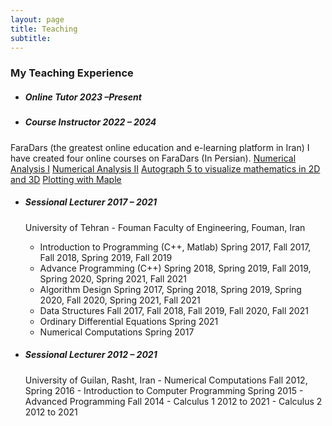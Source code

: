 ```yaml
---
layout: page
title: Teaching
subtitle: 
---
```



### My Teaching Experience

- ##### Online Tutor 											2023 –Present
- ##### Course Instructor 								  		2022 – 2024
FaraDars (the greatest online education and e-learning platform in Iran)
I have created four online courses on FaraDars (In Persian).
	[Numerical Analysis I](https://faradars.org/courses/numerical-analysis-part-i-fvmth129)
 	[Numerical Analysis II](https://faradars.org/courses/basics-of-numerical-analysis-second-part-fvmth132)
  	[Autograph 5 to visualize mathematics in 2D and 3D](https://faradars.org/courses/drawing-mathematical-shapes-and-graphs-with-autograph-fvmth331)
   	[Plotting with Maple](https://faradars.org/courses/plotting-2d-and-3d-graphs-in-maple-fvmth333)

- ##### Sessional Lecturer 										2017 – 2021
  University of Tehran - Fouman Faculty of Engineering, Fouman, Iran
  	- Introduction to Programming (C++, Matlab)	  Spring 2017, Fall 2017, Fall 2018, Spring 2019, Fall 2019
  	- Advance Programming (C++)			  Spring 2018, Spring 2019, Fall 2019, Spring 2020, Spring 2021, Fall 2021
  	- Algorithm Design 				  Spring 2017, Spring 2018, Spring 2019, Spring 2020, Fall 2020, Spring 2021, Fall 2021
  	- Data Structures 				  Fall 2017, Fall 2018, Fall 2019, Fall 2020, Fall 2021
  	- Ordinary Differential Equations		  Spring 2021
  	- Numerical Computations			  Spring 2017

- ##### Sessional Lecturer 										2012 – 2021
    University of Guilan, Rasht, Iran
		  - Numerical Computations 			                Fall 2012, Spring 2016
		  - Introduction to Computer Programming 	      Spring 2015
		  - Advanced Programming 			                  Fall 2014
		  - Calculus 1 					                        2012 to 2021
		  - Calculus 2 					                        2012 to 2021
